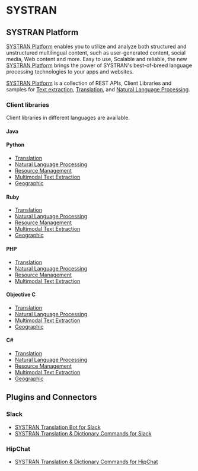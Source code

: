 # SYSTRAN

## SYSTRAN Platform

[SYSTRAN Platform](https://platform.systran.net) enables you to utilize and analyze both structured and unstructured multilingual content, such as user-generated content, social media, Web content and more. Easy to use, Scalable and reliable, the new [SYSTRAN Platform](https://platform.systran.net) brings the power of SYSTRAN's best-of-breed language processing technologies to your apps and websites.

[SYSTRAN Platform](https://platform.systran.net) is a collection of REST APIs, Client Libraries and samples for [Text extraction](https://platform.systran.net/reference/multimodal), [Translation](https://platform.systran.net/reference/translation), and [Natural Language Processing](https://platform.systran.net/reference/nlp).

### Client libraries

Client libraries in different languages are available.

#### Java

[](https://github.com/SYSTRAN/translation-api-java-client)
[](https://github.com/SYSTRAN/nlp-api-java-client)
[](https://github.com/SYSTRAN/resources-api-java-client)
[](https://github.com/SYSTRAN/multimodal-api-java-client)
[](https://github.com/SYSTRAN/geographic-api-java-client)

#### Python

- [Translation](https://github.com/SYSTRAN/translation-api-python-client)
- [Natural Language Processing](https://github.com/SYSTRAN/nlp-api-python-client)
- [Resource Management](https://github.com/SYSTRAN/resources-api-python-client)
- [Multimodal Text Extraction](https://github.com/SYSTRAN/multimodal-api-python-client)
- [Geographic](https://github.com/SYSTRAN/geographic-api-python-client)

#### Ruby

- [Translation](https://github.com/SYSTRAN/translation-api-ruby-client)
- [Natural Language Processing](https://github.com/SYSTRAN/nlp-api-ruby-client)
- [Resource Management](https://github.com/SYSTRAN/resources-api-ruby-client)
- [Multimodal Text Extraction](https://github.com/SYSTRAN/multimodal-api-ruby-client)
- [Geographic](https://github.com/SYSTRAN/geographic-api-ruby-client)

#### PHP

- [Translation](https://github.com/SYSTRAN/translation-api-php-client)
- [Natural Language Processing](https://github.com/SYSTRAN/nlp-api-php-client)
- [Resource Management](https://github.com/SYSTRAN/resources-api-php-client)
- [Multimodal Text Extraction](https://github.com/SYSTRAN/multimodal-api-php-client)

#### Objective C

- [Translation](https://github.com/SYSTRAN/translation-api-objc-client)
- [Natural Language Processing](https://github.com/SYSTRAN/nlp-api-objc-client)
- [Multimodal Text Extraction](https://github.com/SYSTRAN/multimodal-api-objc-client)
- [Geographic](https://github.com/SYSTRAN/geographic-api-objc-client)

#### C&#35;

- [Translation](https://github.com/SYSTRAN/translation-api-csharp-client)
- [Natural Language Processing](https://github.com/SYSTRAN/nlp-api-csharp-client)
- [Resource Management](https://github.com/SYSTRAN/resources-api-csharp-client)
- [Multimodal Text Extraction](https://github.com/SYSTRAN/multimodal-api-csharp-client)
- [Geographic](https://github.com/SYSTRAN/geographic-api-csharp-client)

## Plugins and Connectors

### Slack

- [SYSTRAN Translation Bot for Slack](https://github.com/SYSTRAN/systran-slack-bot)
- [SYSTRAN Translation & Dictionary Commands for Slack](https://github.com/SYSTRAN/systran-slack-commands)

### HipChat

- [SYSTRAN Translation & Dictionary Commands for HipChat](https://github.com/SYSTRAN/systran-hipchat-commands)
